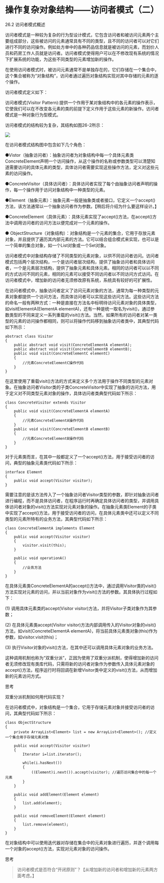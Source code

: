 # 操作复杂对象结构——访问者模式（二）

26.2 访问者模式概述

访问者模式是一种较为复杂的行为型设计模式，它包含访问者和被访问元素两个主要组成部分，这些被访问的元素通常具有不同的类型，且不同的访问者可以对它们进行不同的访问操作。例如处方单中的各种药品信息就是被访问的元素，而划价人员和药房工作人员就是访问者。访问者模式使得用户可以在不修改现有系统的情况下扩展系统的功能，为这些不同类型的元素增加新的操作。

在使用访问者模式时，被访问元素通常不是单独存在的，它们存储在一个集合中，这个集合被称为“对象结构”，访问者通过遍历对象结构实现对其中存储的元素的逐个操作。

访问者模式定义如下：

访问者模式(Visitor Pattern):提供一个作用于某对象结构中的各元素的操作表示，它使我们可以在不改变各元素的类的前提下定义作用于这些元素的新操作。访问者模式是一种对象行为型模式。

访问者模式的结构较为复杂，其结构如图26-2所示：

![](http://my.csdn.net/uploads/201204/06/1333713874_7112.gif)

在访问者模式结构图中包含如下几个角色：

●Vistor（抽象访问者）：抽象访问者为对象结构中每一个具体元素类ConcreteElement声明一个访问操作，从这个操作的名称或参数类型可以清楚知道需要访问的具体元素的类型，具体访问者需要实现这些操作方法，定义对这些元素的访问操作。

●ConcreteVisitor（具体访问者）：具体访问者实现了每个由抽象访问者声明的操作，每一个操作用于访问对象结构中一种类型的元素。

●Element（抽象元素）：抽象元素一般是抽象类或者接口，它定义一个accept()方法，该方法通常以一个抽象访问者作为参数。【稍后将介绍为什么要这样设计。】

●ConcreteElement（具体元素）：具体元素实现了accept()方法，在accept()方法中调用访问者的访问方法以便完成对一个元素的操作。

● ObjectStructure（对象结构）：对象结构是一个元素的集合，它用于存放元素对象，并且提供了遍历其内部元素的方法。它可以结合组合模式来实现，也可以是一个简单的集合对象，如一个List对象或一个Set对象。

访问者模式中对象结构存储了不同类型的元素对象，以供不同访问者访问。访问者模式包括两个层次结构，一个是访问者层次结构，提供了抽象访问者和具体访问者，一个是元素层次结构，提供了抽象元素和具体元素。相同的访问者可以以不同的方式访问不同的元素，相同的元素可以接受不同访问者以不同访问方式访问。在访问者模式中，增加新的访问者无须修改原有系统，系统具有较好的可扩展性。

在访问者模式中，抽象访问者定义了访问元素对象的方法，通常为每一种类型的元素对象都提供一个访问方法，而具体访问者可以实现这些访问方法。这些访问方法的命名一般有两种方式：一种是直接在方法名中标明待访问元素对象的具体类型，如visitElementA(ElementA elementA)，还有一种是统一取名为visit()，通过参数类型的不同来定义一系列重载的visit()方法。当然，如果所有的访问者对某一类型的元素的访问操作都相同，则可以将操作代码移到抽象访问者类中，其典型代码如下所示：

```
abstract class Visitor  
{  
    public abstract void visit(ConcreteElementA elementA);  
    public abstract void visit(ConcreteElementB elementB);  
    public void visit(ConcreteElementC elementC)  
    {  
        //元素ConcreteElementC操作代码  
    }  
}  
```

在这里使用了重载visit()方法的方式来定义多个方法用于操作不同类型的元素对象。在抽象访问者Visitor类的子类ConcreteVisitor中实现了抽象的访问方法，用于定义对不同类型元素对象的操作，具体访问者类典型代码如下所示：

```
class ConcreteVisitor extends Visitor  
{  
    public void visit(ConcreteElementA elementA)  
    {  
        //元素ConcreteElementA操作代码  
    }  
    public void visit(ConcreteElementB elementB)  
    {  
        //元素ConcreteElementB操作代码  
    }  
}  
```

对于元素类而言，在其中一般都定义了一个accept()方法，用于接受访问者的访问，典型的抽象元素类代码如下所示：

```
interface Element  
{  
    public void accept(Visitor visitor);  
}  
```

需要注意的是该方法传入了一个抽象访问者Visitor类型的参数，即针对抽象访问者进行编程，而不是具体访问者，在程序运行时再确定具体访问者的类型，并调用具体访问者对象的visit()方法实现对元素对象的操作。在抽象元素类Element的子类中实现了accept()方法，用于接受访问者的访问，在具体元素类中还可以定义不同类型的元素所特有的业务方法，其典型代码如下所示：

```
class ConcreteElementA implements Element  
{  
    public void accept(Visitor visitor)  
    {  
        visitor.visit(this);  
    }  
      
    public void operationA()  
    {  
        //业务方法  
    }  
}  
```

在具体元素类ConcreteElementA的accept()方法中，通过调用Visitor类的visit()方法实现对元素的访问，并以当前对象作为visit()方法的参数。其具体执行过程如下：

(1) 调用具体元素类的accept(Visitor visitor)方法，并将Visitor子类对象作为其参数；

(2) 在具体元素类accept(Visitor visitor)方法内部调用传入的Visitor对象的visit()方法，如visit(ConcreteElementA elementA)，将当前具体元素类对象(this)作为参数，如visitor.visit(this)；

(3) 执行Visitor对象的visit()方法，在其中还可以调用具体元素对象的业务方法。

这种调用机制也称为“双重分派”，正因为使用了双重分派机制，使得增加新的访问者无须修改现有类库代码，只需将新的访问者对象作为参数传入具体元素对象的accept()方法，程序运行时将回调在新增Visitor类中定义的visit()方法，从而增加新的元素访问方式。

思考

双重分派机制如何用代码实现？

在访问者模式中，对象结构是一个集合，它用于存储元素对象并接受访问者的访问，其典型代码如下所示：

```
class ObjectStructure  
{  
    private ArrayList<Element> list = new ArrayList<Element>(); //定义一个集合用于存储元素对象  
  
    public void accept(Visitor visitor)  
    {  
        Iterator i=list.iterator();  
          
        while(i.hasNext())  
        {  
            ((Element)i.next()).accept(visitor); //遍历访问集合中的每一个元素  
        }  
    }  
  
    public void addElement(Element element)  
    {  
        list.add(element);  
    }  
  
    public void removeElement(Element element)  
    {  
        list.remove(element);  
    }  
}  
```

在对象结构中可以使用迭代器对存储在集合中的元素对象进行遍历，并逐个调用每一个对象的accept()方法，实现对元素对象的访问操作。

思考

> 访问者模式是否符合“开闭原则”？【从增加新的访问者和增加新的元素两方面考虑。】
